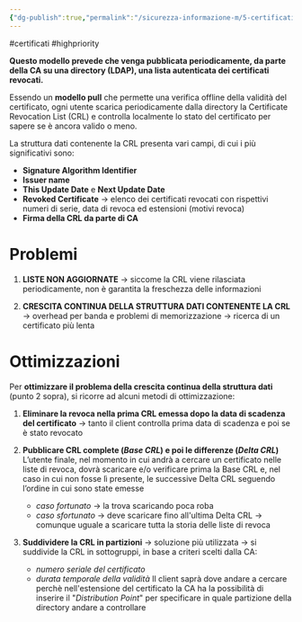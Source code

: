 ```yaml
---
{"dg-publish":true,"permalink":"/sicurezza-informazione-m/5-certificati/crl-certificate-revocation-list/"}
---
```


#certificati #highpriority 

**Questo modello prevede che venga pubblicata periodicamente, da parte della CA su una directory (LDAP), una lista autenticata dei certificati revocati.**

Essendo un **modello pull** che permette una verifica offline della validità del certificato, ogni utente scarica periodicamente dalla directory la Certificate Revocation List (CRL) e controlla localmente lo stato del certificato per sapere se è ancora valido o meno.

La struttura dati contenente la CRL presenta vari campi, di cui i più significativi sono:
- **Signature Algorithm Identifier**
- **Issuer name**
- **This Update Date** e **Next Update Date**
- **Revoked Certificate** -> elenco dei certificati revocati con rispettivi numeri di serie, data di revoca ed estensioni (motivi revoca)
- **Firma della CRL da parte di CA**

# Problemi

1. **LISTE NON AGGIORNATE** -> siccome la CRL viene rilasciata periodicamente, non è garantita la freschezza delle informazioni

2. **CRESCITA CONTINUA DELLA STRUTTURA DATI CONTENENTE LA CRL** -> overhead per banda e problemi di memorizzazione -> ricerca di un certificato più lenta
# Ottimizzazioni

Per **ottimizzare il problema della crescita continua della struttura dati** (punto 2 sopra), si ricorre ad alcuni metodi di ottimizzazione:

1. **Eliminare la revoca nella prima CRL emessa dopo la data di scadenza del certificato** -> tanto il client controlla prima data di scadenza e poi se è stato revocato

2. **Pubblicare CRL complete (*Base CRL*) e poi le differenze (*Delta CRL*)** 
	L’utente finale, nel momento in cui andrà a cercare un certificato nelle liste di revoca, dovrà scaricare e/o verificare prima la Base CRL e, nel caso in cui non fosse lì presente, le successive Delta CRL seguendo l’ordine in cui sono state emesse
	- *caso fortunato* -> la trova scaricando poca roba
	- *caso sfortunato* -> deve scaricare fino all'ultima Delta CRL -> comunque uguale a scaricare tutta la storia delle liste di revoca
		
3. **Suddividere la CRL in partizioni** -> soluzione più utilizzata -> si suddivide la CRL in sottogruppi, in base a criteri scelti dalla CA:
	- *numero seriale del certificato*
	- *durata temporale della validità*
	Il client saprà dove andare a cercare perchè nell'estensione del certificato la CA ha la possibilità di inserire il "*Distribution Point*" per specificare in quale partizione della directory andare a controllare
